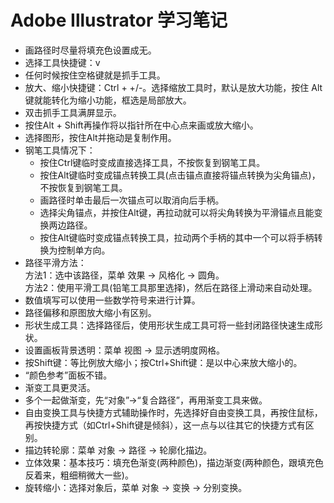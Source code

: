 # Adobe Illustrator 学习笔记

- 画路径时尽量将填充色设置成无。
- 选择工具快捷键：v
- 任何时候按住空格键就是抓手工具。
- 放大、缩小快捷键：Ctrl + +/-。选择缩放工具时，默认是放大功能，按住 Alt 键就能转化为缩小功能，框选是局部放大。
- 双击抓手工具满屏显示。
- 按住Alt + Shift再操作将以指针所在中心点来画或放大缩小。
- 选择图形，按住Alt并拖动是复制作用。
- 钢笔工具情况下：
  * 按住Ctrl键临时变成直接选择工具，不按恢复到钢笔工具。
  * 按住Alt键临时变成锚点转换工具(点击锚点直接将锚点转换为尖角锚点)，不按恢复到钢笔工具。
  * 画路径时单击最后一次锚点可以取消向后手柄。
  * 选择尖角锚点，并按住Alt键，再拉动就可以将尖角转换为平滑锚点且能变换两边路径。
  * 按住Alt键临时变成锚点转换工具，拉动两个手柄的其中一个可以将手柄转换为控制单方向。
- 路径平滑方法：  
  方法1：选中该路径，菜单 效果 -> 风格化 -> 圆角。  
  方法2：使用平滑工具(铅笔工具那里选择)，然后在路径上滑动来自动处理。  
- 数值填写可以使用一些数学符号来进行计算。
- 路径偏移和原图放大缩小有区别。
- 形状生成工具：选择路径后，使用形状生成工具可将一些封闭路径快速生成形状。
- 设置画板背景透明：菜单 视图 -> 显示透明度网格。
- 按Shift键：等比例放大缩小；按Ctrl+Shift键：是以中心来放大缩小的。
- “颜色参考”面板不错。
- 渐变工具更灵活。
- 多个一起做渐变，先“对象”->“复合路径”，再用渐变工具来做。
- 自由变换工具与快捷方式辅助操作时，先选择好自由变换工具，再按住鼠标，再按快捷方式（如Ctrl+Shift键是倾斜），这一点与以往其它的快捷方式有区别。
- 描边转轮廓：菜单 对象 -> 路径 -> 轮廓化描边。
- 立体效果：基本技巧：填充色渐变(两种颜色)，描边渐变(两种颜色，跟填充色反着来，粗细稍微大一些)。
- 旋转缩小：选择对象后，菜单 对象 -> 变换 -> 分别变换。